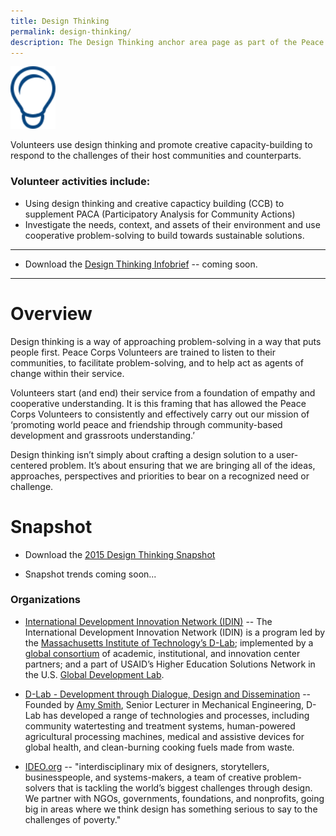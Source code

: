 ```yaml
---
title: Design Thinking
permalink: design-thinking/
description: The Design Thinking anchor area page as part of the Peace Corps ICT4D Playbook.
---
```


<div class="image"><img src="/img/design-thinking-icon.svg" style="height:100px;"><!-- </div> -->

<p class="lead">Volunteers use design thinking and promote creative capacity-building to respond to the challenges of their host communities and counterparts.</p>

### Volunteer activities include:

- Using design thinking and creative capacticy building (CCB) to supplement PACA (Participatory Analysis for Community Actions)
- Investigate the needs, context, and assets of their environment and use cooperative problem-solving to build towards sustainable solutions.


___

- Download the [Design Thinking Infobrief](#) -- coming soon.

___



# Overview

Design thinking is a way of approaching problem-solving in a way that puts people first. Peace Corps Volunteers are trained to listen to their communities, to facilitate problem-solving, and to help act as agents of change within their service.

Volunteers start (and end) their service from a foundation of empathy and cooperative understanding. It is this framing that has allowed the Peace Corps Volunteers to consistently and effectively carry out our mission of ‘promoting world peace and friendship through community-based development and grassroots understanding.’

Design thinking isn’t simply about crafting a design solution to a user-centered problem. It’s about ensuring that we are bringing all of the ideas, approaches, perspectives and priorities to bear on a recognized need or challenge.

# Snapshot

- Download the [2015 Design Thinking Snapshot]()

- Snapshot trends coming soon...



### Organizations

- [International Development Innovation Network (IDIN)](http://www.idin.org/) -- The International Development Innovation Network (IDIN) is a program led by the [Massachusetts Institute of Technology’s D-Lab](http://d-lab.mit.edu/); implemented by a [global consortium](http://www.idin.org/about-idin/our-consortium-partners) of academic, institutional, and innovation center partners; and a part of USAID’s Higher Education Solutions Network in the U.S. [Global Development Lab](http://www.usaid.gov/globaldevlab).

- [D-Lab - Development through Dialogue, Design and Dissemination](http://d-lab.mit.edu/) -- Founded by [Amy Smith](http://d-lab.mit.edu/people/Amy_Smith), Senior Lecturer in Mechanical Engineering, D-Lab has developed a range of technologies and processes, including community watertesting and treatment systems, human-powered agricultural processing machines, medical and assistive devices for global health, and clean-burning cooking fuels made from waste.

- [IDEO.org](https://www.ideo.org/) -- "interdisciplinary mix of designers, storytellers, businesspeople, and systems-makers, a team of creative problem-solvers that is tackling the world’s biggest challenges through design. We partner with NGOs, governments, foundations, and nonprofits, going big in areas where we think design has something serious to say to the challenges of poverty."


